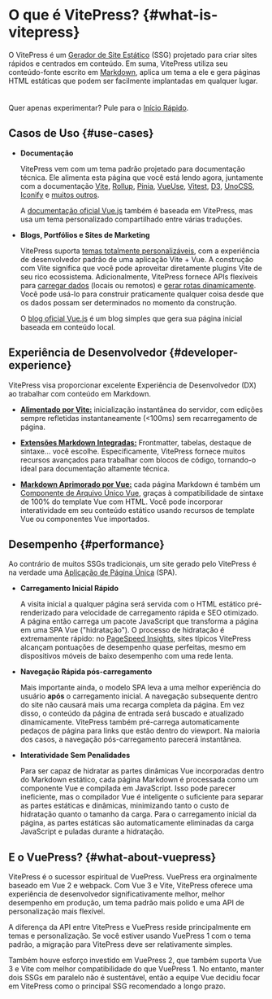 # O que é VitePress? {#what-is-vitepress}

O VitePress é um [Gerador de Site Estático](https://en.wikipedia.org/wiki/Static_site_generator) (SSG) projetado para criar sites rápidos e centrados em conteúdo. Em suma, VitePress utiliza seu conteúdo-fonte escrito em [Markdown](https://en.wikipedia.org/wiki/Markdown), aplica um tema a ele e gera páginas HTML estáticas que podem ser facilmente implantadas em qualquer lugar.

<div class="tip custom-block" style="padding-top: 8px">

Quer apenas experimentar? Pule para o [Início Rápido](./getting-started).

</div>

## Casos de Uso {#use-cases}

- **Documentação**

  VitePress vem com um tema padrão projetado para documentação técnica. Ele alimenta esta página que você está lendo agora, juntamente com a documentação [Vite](https://vitejs.dev/), [Rollup](https://rollupjs.org/), [Pinia](https://pinia.vuejs.org/), [VueUse](https://vueuse.org/), [Vitest](https://vitest.dev/), [D3](https://d3js.org/), [UnoCSS](https://unocss.dev/), [Iconify](https://iconify.design/) e [muitos outros](https://github.com/search?q=/"vitepress":+/+language:json&type=code).

  A [documentação oficial Vue.js](https://vuejs.org/) também é baseada em VitePress, mas usa um tema personalizado compartilhado entre várias traduções.

- **Blogs, Portfólios e Sites de Marketing**

  VitePress suporta [temas totalmente personalizáveis](./custom-theme), com a experiência de desenvolvedor padrão de uma aplicação Vite + Vue. A construção com Vite significa que você pode aproveitar diretamente plugins Vite de seu rico ecossistema. Adicionalmente, VitePress fornece APIs flexíveis para [carregar dados](./data-loading) (locais ou remotos) e [gerar rotas dinamicamente](./routing#dynamic-routes). Você pode usá-lo para construir praticamente qualquer coisa desde que os dados possam ser determinados no momento da construção.

  O [blog oficial Vue.js](https://blog.vuejs.org/) é um blog simples que gera sua página inicial baseada em conteúdo local.

## Experiência de Desenvolvedor {#developer-experience}

VitePress visa proporcionar excelente Experiência de Desenvolvedor (DX) ao trabalhar com conteúdo em Markdown.

- **[Alimentado por Vite:](https://vitejs.dev/)** inicialização instantânea do servidor, com edições sempre refletidas instantaneamente (<100ms) sem recarregamento de página.

- **[Extensões Markdown Integradas:](./markdown)** Frontmatter, tabelas, destaque de sintaxe... você escolhe. Especificamente, VitePress fornece muitos recursos avançados para trabalhar com blocos de código, tornando-o ideal para documentação altamente técnica.

- **[Markdown Aprimorado por Vue:](./using-vue)** cada página Markdown é também um [Componente de Arquivo Único Vue](https://pt.vuejs.org/guide/scaling-up/sfc.html), graças à compatibilidade de sintaxe de 100% do template Vue com HTML. Você pode incorporar interatividade em seu conteúdo estático usando recursos de template Vue ou componentes Vue importados.

## Desempenho {#performance}

Ao contrário de muitos SSGs tradicionais, um site gerado pelo VitePress é na verdade uma [Aplicação de Página Única](https://en.wikipedia.org/wiki/Single-page_application) (SPA).

- **Carregamento Inicial Rápido**

  A visita inicial a qualquer página será servida com o HTML estático pré-renderizado para velocidade de carregamento rápida e SEO otimizado. A página então carrega um pacote JavaScript que transforma a página em uma SPA Vue ("hidratação"). O processo de hidratação é extremamente rápido: no [PageSpeed Insights](https://pagespeed.web.dev/report?url=https%3A%2F%2Fvitepress.dev%2F), sites típicos VitePress alcançam pontuações de desempenho quase perfeitas, mesmo em dispositivos móveis de baixo desempenho com uma rede lenta.

- **Navegação Rápida pós-carregamento**

  Mais importante ainda, o modelo SPA leva a uma melhor experiência do usuário **após** o carregamento inicial. A navegação subsequente dentro do site não causará mais uma recarga completa da página. Em vez disso, o conteúdo da página de entrada será buscado e atualizado dinamicamente. VitePress também pré-carrega automaticamente pedaços de página para links que estão dentro do viewport. Na maioria dos casos, a navegação pós-carregamento parecerá instantânea.

- **Interatividade Sem Penalidades**

  Para ser capaz de hidratar as partes dinâmicas Vue incorporadas dentro do Markdown estático, cada página Markdown é processada como um componente Vue e compilada em JavaScript. Isso pode parecer ineficiente, mas o compilador Vue é inteligente o suficiente para separar as partes estáticas e dinâmicas, minimizando tanto o custo de hidratação quanto o tamanho da carga. Para o carregamento inicial da página, as partes estáticas são automaticamente eliminadas da carga JavaScript e puladas durante a hidratação.

## E o VuePress? {#what-about-vuepress}

VitePress é o sucessor espiritual de VuePress. VuePress era orginalmente baseado em Vue 2 e webpack. Com Vue 3 e Vite, VitePress oferece uma experiência de desenvolvedor significativamente melhor, melhor desempenho em produção, um tema padrão mais polido e uma API de personalização mais flexível.

A diferença da API entre VitePress e VuePress reside principalmente em temas e personalização. Se você estiver usando VuePress 1 com o tema padrão, a migração para VitePress deve ser relativamente simples.

Também houve esforço investido em VuePress 2, que também suporta Vue 3 e Vite com melhor compatibilidade do que VuePress 1. No entanto, manter dois SSGs em paralelo não é sustentável, então a equipe Vue decidiu focar em VitePress como o principal SSG recomendado a longo prazo.
